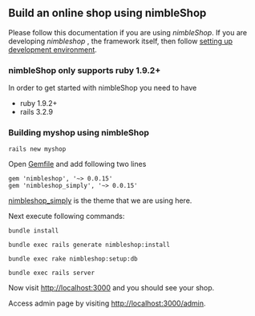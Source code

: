 ## Build an online shop using nimbleShop ##

Please follow this documentation if you are using _nimbleShop_. If you are developing _nimbleshop_ , the framework itself, then follow [setting up development environment][1].

### nimbleShop only supports ruby 1.9.2+ ###

In order to get started with nimbleShop you need to have

* ruby 1.9.2+
* rails 3.2.9

### Building myshop using nimbleShop ###

```shell
rails new myshop
```

Open <ins>Gemfile</ins> and add following two lines

```shell
gem 'nimbleshop', '~> 0.0.15'
gem 'nimbleshop_simply', '~> 0.0.15'
```

<ins>nimbleshop_simply</ins> is the theme that we are using here.

Next execute following commands:

```shell
bundle install

bundle exec rails generate nimbleshop:install

bundle exec rake nimbleshop:setup:db

bundle exec rails server
```

Now visit [http://localhost:3000][2] and you should see your shop.

Access admin page by visiting [http://localhost:3000/admin][3].

[1]: http://nimbleshop.org/setting_up_development_environment.html
[2]: http://localhost:3000
[3]: http://localhost:3000/admin